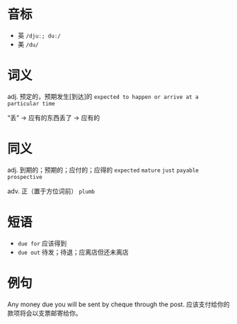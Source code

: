 # 音标

- 英 `/djuː; duː/`
- 美 `/du/`

# 词义

adj. 预定的，预期发生[到达]的
`expected to happen or arrive at a particular time`



“丢” → 应有的东西丢了 → 应有的

# 同义

adj. 到期的；预期的；应付的；应得的
`expected` `mature` `just` `payable` `prospective`

adv. 正（置于方位词前）
`plumb`

# 短语

- `due for` 应该得到
- `due out` 待发；待退；应离店但还未离店

# 例句

Any money due you will be sent by cheque through the post.
应该支付给你的款项将会以支票邮寄给你。


